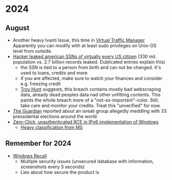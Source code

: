# 2024
## August
* Another heavy Ivanti Issue, this time in [Virtual Traffic Manager](https://forums.ivanti.com/s/article/Security-Advisory-Ivanti-Virtual-Traffic-Manager-vTM-CVE-2024-7593?language=en_US)  
Apparently you can modify with at least sudo privileges on Unix-OS level from outside.
* [Hacker leaked american SSNs of virtually every US citizen](https://www.bleepingcomputer.com/news/security/hackers-leak-27-billion-data-records-with-social-security-numbers/) (330 mil. population vs. 2.7 billion records leaked. Dublicated entries explain this)
    * the SSN is tied to a person from birth and can not be changed. It's used to loans, credits and more
    * if you are affected, make sure to watch your finances and consider e.g. freezing credit
    * [Troy Hunt](https://www.troyhunt.com/inside-the-3-billion-people-national-public-data-breach/) suggests, this breach contains mostly bad webscraping data, already dead peoples data nad other unfitting contents. This paints the whole breach more of a "not-so-important"-color. Still, take care and monitor your credits. Treat this "unverified" for now.
* [The Guardian](https://www.theguardian.com/world/2023/feb/15/revealed-disinformation-team-jorge-claim-meddling-elections-tal-hanan) reported about an isreali group allegedly meddling with 33 pressidental elections around the world
* [Zero-Click, unauthenticated RCE in IPv6 implementation of Windows](https://www.cybermaxx.com/resources/cve-2024-38063/)
    * [Heavy classification from MS](https://msrc.microsoft.com/update-guide/en-US/advisory/CVE-2024-38063)


## Remember for 2024
* [Windows Recall](https://doublepulsar.com/recall-stealing-everything-youve-ever-typed-or-viewed-on-your-own-windows-pc-is-now-possible-da3e12e9465e)
  * Multiple security issues (unsecured database with information, screenshots every 5 seconds)
  * Lies about how secure the product is
